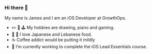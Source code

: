 ### Hi there 👋

My name is James and I am an iOS Developer at GrowthOps.

- ✏️ 🎹 🕹 My hobbies are drawing, piano and gaming.
- 🍣 🥙 I love Japanese and Lebanese food.
- ☕️ Coffee addict would be putting it mildly
- 🌱 I’m currently working to complete the iOS Lead Essentials course.
